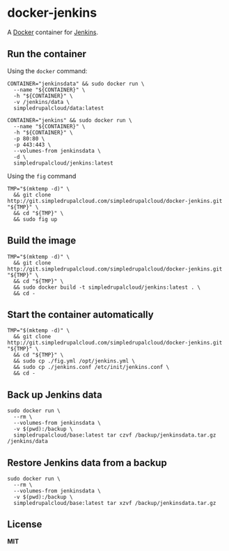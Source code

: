 # docker-jenkins

A [Docker](https://docker.com/) container for [Jenkins](http://jenkins-ci.org/).

## Run the container

Using the `docker` command:

    CONTAINER="jenkinsdata" && sudo docker run \
      --name "${CONTAINER}" \
      -h "${CONTAINER}" \
      -v /jenkins/data \
      simpledrupalcloud/data:latest

    CONTAINER="jenkins" && sudo docker run \
      --name "${CONTAINER}" \
      -h "${CONTAINER}" \
      -p 80:80 \
      -p 443:443 \
      --volumes-from jenkinsdata \
      -d \
      simpledrupalcloud/jenkins:latest

Using the `fig` command

    TMP="$(mktemp -d)" \
      && git clone http://git.simpledrupalcloud.com/simpledrupalcloud/docker-jenkins.git "${TMP}" \
      && cd "${TMP}" \
      && sudo fig up

## Build the image

    TMP="$(mktemp -d)" \
      && git clone http://git.simpledrupalcloud.com/simpledrupalcloud/docker-jenkins.git "${TMP}" \
      && cd "${TMP}" \
      && sudo docker build -t simpledrupalcloud/jenkins:latest . \
      && cd -

## Start the container automatically

    TMP="$(mktemp -d)" \
      && git clone http://git.simpledrupalcloud.com/simpledrupalcloud/docker-jenkins.git "${TMP}" \
      && cd "${TMP}" \
      && sudo cp ./fig.yml /opt/jenkins.yml \
      && sudo cp ./jenkins.conf /etc/init/jenkins.conf \
      && cd -

## Back up Jenkins data

    sudo docker run \
      --rm \
      --volumes-from jenkinsdata \
      -v $(pwd):/backup \
      simpledrupalcloud/base:latest tar czvf /backup/jenkinsdata.tar.gz /jenkins/data

## Restore Jenkins data from a backup

    sudo docker run \
      --rm \
      --volumes-from jenkinsdata \
      -v $(pwd):/backup \
      simpledrupalcloud/base:latest tar xzvf /backup/jenkinsdata.tar.gz

## License

**MIT**
